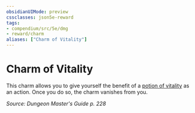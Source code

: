 ```yaml
---
obsidianUIMode: preview
cssclasses: json5e-reward
tags:
- compendium/src/5e/dmg
- reward/charm
aliases: ["Charm of Vitality"]
---
```

# Charm of Vitality

This charm allows you to give yourself the benefit of a [potion of vitality](/2-Mechanics/CLI/items/potion-of-vitality.md) as an action. Once you do so, the charm vanishes from you.

*Source: Dungeon Master's Guide p. 228*